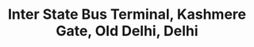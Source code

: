 ---
title: Inter State Bus Terminal, Kashmere Gate, Old Delhi, Delhi
url: /inter-state-bus-terminal-kashmere-gate-old-delhi-delhi/
latitude: 28.665
longitude: 77.227
---